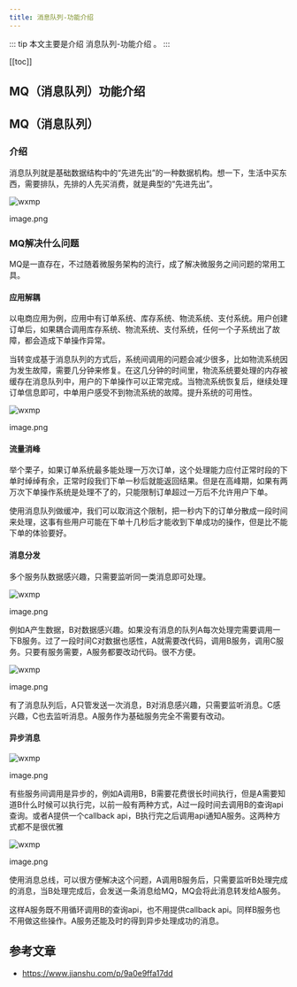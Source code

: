 ```yaml
---
title: 消息队列-功能介绍
---
```


::: tip
本文主要是介绍 消息队列-功能介绍 。
:::

[[toc]]

## MQ（消息队列）功能介绍


## MQ（消息队列）

### 介绍

消息队列就是基础数据结构中的“先进先出”的一种数据机构。想一下，生活中买东西，需要排队，先排的人先买消费，就是典型的“先进先出”。



<img class= "zoom-custom-imgs" :src="$withBase('/assets/img/middleware/mq/intro-1.png')" alt="wxmp">


image.png

### MQ解决什么问题

MQ是一直存在，不过随着微服务架构的流行，成了解决微服务之间问题的常用工具。

#### 应用解耦

以电商应用为例，应用中有订单系统、库存系统、物流系统、支付系统。用户创建订单后，如果耦合调用库存系统、物流系统、支付系统，任何一个子系统出了故障，都会造成下单操作异常。

当转变成基于消息队列的方式后，系统间调用的问题会减少很多，比如物流系统因为发生故障，需要几分钟来修复。在这几分钟的时间里，物流系统要处理的内存被缓存在消息队列中，用户的下单操作可以正常完成。当物流系统恢复后，继续处理订单信息即可，中单用户感受不到物流系统的故障。提升系统的可用性。



<img class= "zoom-custom-imgs" :src="$withBase('/assets/img/middleware/mq/intro-2.png')" alt="wxmp">


image.png

#### 流量消峰

举个栗子，如果订单系统最多能处理一万次订单，这个处理能力应付正常时段的下单时绰绰有余，正常时段我们下单一秒后就能返回结果。但是在高峰期，如果有两万次下单操作系统是处理不了的，只能限制订单超过一万后不允许用户下单。

使用消息队列做缓冲，我们可以取消这个限制，把一秒内下的订单分散成一段时间来处理，这事有些用户可能在下单十几秒后才能收到下单成功的操作，但是比不能下单的体验要好。

#### 消息分发

多个服务队数据感兴趣，只需要监听同一类消息即可处理。

<img class= "zoom-custom-imgs" :src="$withBase('/assets/img/middleware/mq/intro-3.png')" alt="wxmp">


image.png

例如A产生数据，B对数据感兴趣。如果没有消息的队列A每次处理完需要调用一下B服务。过了一段时间C对数据也感性，A就需要改代码，调用B服务，调用C服务。只要有服务需要，A服务都要改动代码。很不方便。

<img class= "zoom-custom-imgs" :src="$withBase('/assets/img/middleware/mq/intro-4.png')" alt="wxmp">

image.png



有了消息队列后，A只管发送一次消息，B对消息感兴趣，只需要监听消息。C感兴趣，C也去监听消息。A服务作为基础服务完全不需要有改动。

#### 异步消息

<img class= "zoom-custom-imgs" :src="$withBase('/assets/img/middleware/mq/intro-5.png')" alt="wxmp">


image.png

有些服务间调用是异步的，例如A调用B，B需要花费很长时间执行，但是A需要知道B什么时候可以执行完，以前一般有两种方式，A过一段时间去调用B的查询api查询。或者A提供一个callback api，B执行完之后调用api通知A服务。这两种方式都不是很优雅

<img class= "zoom-custom-imgs" :src="$withBase('/assets/img/middleware/mq/intro-6.png')" alt="wxmp">


image.png

使用消息总线，可以很方便解决这个问题，A调用B服务后，只需要监听B处理完成的消息，当B处理完成后，会发送一条消息给MQ，MQ会将此消息转发给A服务。

这样A服务既不用循环调用B的查询api，也不用提供callback api。同样B服务也不用做这些操作。A服务还能及时的得到异步处理成功的消息。

## 参考文章
* https://www.jianshu.com/p/9a0e9ffa17dd